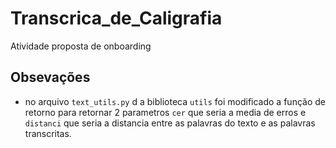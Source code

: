# Transcrica_de_Caligrafia

Atividade proposta de onboarding

## Obsevações

- no arquivo `text_utils.py` d a biblioteca `utils` foi modificado a função de retorno para retornar 2 parametros `cer` que seria a media de erros e `distanci` que seria a distancia entre as palavras do texto e as palavras transcritas.
